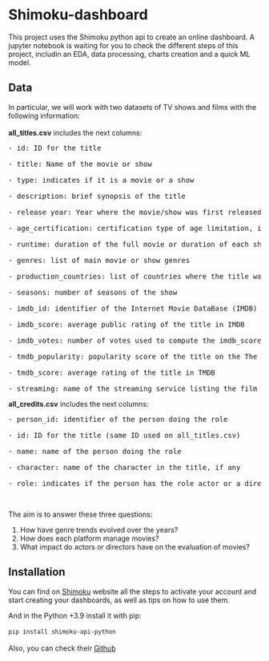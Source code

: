 # Shimoku-dashboard
This project uses the Shimoku python api to create an online dashboard. A jupyter notebook is waiting for you to check the different steps of this project, includin an EDA, data processing, charts creation and a quick ML model.
## Data
In particular, we will work with two datasets of TV shows and films with the following information:<br>
<br>
**all_titles.csv** includes the next columns:

<pre>- id: ID for the title<br>
- title: Name of the movie or show<br>
- type: indicates if it is a movie or a show<br>
- description: brief synopsis of the title<br>
- release year: Year where the movie/show was first released<br>
- age_certification: certification type of age limitation, if any<br>
- runtime: duration of the full movie or duration of each show episode<br>
- genres: list of main movie or show genres<br>
- production_countries: list of countries where the title was produced<br>
- seasons: number of seasons of the show<br>
- imdb_id: identifier of the Internet Movie DataBase (IMDB) dataset<br>
- imdb_score: average public rating of the title in IMDB<br>
- imdb_votes: number of votes used to compute the imdb_score field<br>
- tmdb_popularity: popularity score of the title on the The Movie DataBase (TMDB) platform<br>
- tmdb_score: average rating of the title in TMDB<br>
- streaming: name of the streaming service listing the film<br></pre>

**all_credits.csv** includes the next columns:<br>

<pre>- person_id: identifier of the person doing the role<br>
- id: ID for the title (same ID used on all_titles.csv)<br>
- name: name of the person doing the role<br>
- character: name of the character in the title, if any<br>
- role: indicates if the person has the role actor or a director</pre><br>

The aim is to answer these three questions:<br>
1. How have genre trends evolved over the years?<br>
2. How does each platform manage movies?<br>
3. What impact do actors or directors have on the evaluation of movies?<br>


## Installation
You can find on [Shimoku](https://docs.shimoku.com/development/getting-started/quickstart) website all the steps to activate your account and start creating your dashboards, as well as tips on how to use them.<br>

And in the Python +3.9 install it with pip:<br><br>
```pip install shimoku-api-python```<br><br>
Also, you can check their [Github](https://github.com/shimoku-tech/shimoku-api-python)


